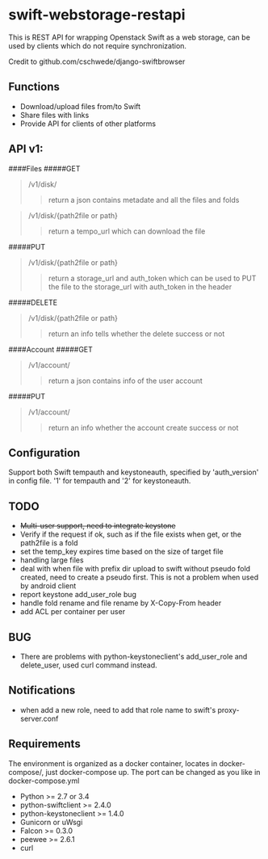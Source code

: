 swift-webstorage-restapi
================
This is REST API for wrapping Openstack Swift as a web storage, can be used by clients which do not require synchronization. 

Credit to github.com/cschwede/django-swiftbrowser


Functions
---------------
- Download/upload files from/to Swift
- Share files with links
- Provide API for clients of other platforms


API v1:
---------------

####Files
#####GET

> /v1/disk/
>> return a json contains metadate and all the files and folds

> /v1/disk/{path2file or path}
>> return a tempo_url which can download the file

#####PUT

> /v1/disk/{path2file or path}
>> return a storage_url and auth_token which can be used to PUT the file to the storage_url with auth_token in the header

#####DELETE
> /v1/disk/{path2file or path}
>> return an info tells whether the delete success or not


####Account
#####GET
> /v1/account/
>> return a json contains info of the user account


#####PUT
> /v1/account/
>> return an info whether the account create success or not


Configuration
---------------
Support both Swift tempauth and keystoneauth, specified by 'auth_version' in config file. '1' for tempauth and '2' for keystoneauth.


TODO
---------------
- ~~Multi-user support, need to integrate keystone~~
- Verify if the request if ok, such as if the file exists when get,
	or the path2file is a fold
- set the temp_key expires time based on the size of target file
- handling large files 
- deal with when file with prefix dir upload to swift without pseudo fold created, need to create a pseudo first. This is not a problem when used by android client
- report keystone add_user_role bug
- handle fold rename and file rename by X-Copy-From header
- add ACL per container per user


BUG
---------------
- There are problems with python-keystoneclient's add_user_role and delete_user, used curl command instead.


Notifications
---------------
- when add a new role, need to add that role name to swift's proxy-server.conf


Requirements
---------------
The environment is organized as a docker container, locates in docker-compose/,
just docker-compose up. The port can be changed as you like in docker-compose.yml

- Python >= 2.7 or 3.4
- python-swiftclient >= 2.4.0
- python-keystoneclient >= 1.4.0
- Gunicorn or uWsgi
- Falcon >= 0.3.0
- peewee >= 2.6.1
- curl
